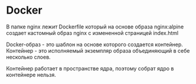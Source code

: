 # Docker

В папке nginx лежит Dockerfile который на основе образа nginx:alpine создает кастомный образ nginx с измененной страницей index.html

Docker-образ - это шаблон на основе которого создается контейнер.
Контейнер - это исполняемый экземпляр образа объединяющий в себе несколько слоев.

Контейнер работает в пространстве ядра, поэтому собрат ядро в контейнере нельзя.


